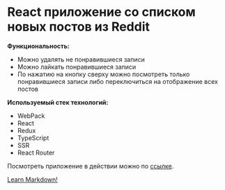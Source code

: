 # React приложение со списком новых постов из Reddit

**Функциональность:**

- Можно удалять не понравившиеся записи
- Можно лайкать понравившиеся записи
- По нажатию на кнопку сверху можно посмотреть только понравившиеся записи либо переключиться на отображение всех постов



**Используемый стек технологий:**

- WebPack
- React
- Redux
- TypeScript
- SSR
- React Router


Посмотреть приложение в действии можно по [ссылке](http://89.253.220.134:5000).

<a href="https://www.markdownguide.org" target="_blank">Learn Markdown!</a>
